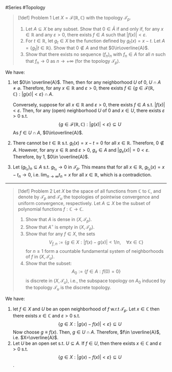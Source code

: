 #Series #Topology 

> [!def] Problem 1
> Let $X=\mathcal{F}(\mathbb{R},\mathbb{C})$ with the topology $\mathcal{T}_{p}$.
> 1. Let $A\subseteq X$ be any subset. Show that $0\in \bar{A}$ if and only if, for any $x\in \mathbb{R}$ and any $\varepsilon>0$, there exists $f\in A$ such that $\left| f(x) \right|<\varepsilon$.
> 2. For $t\in \mathbb{R}$, let $g_{t}\in X$ be the function defined by $g_{t}(x)=x-t$. Let $A=\{ g_{t}|t\in \mathbb{R} \}$. Show that $0\notin A$ and that $0\in\overline{A}$.
> 3. Show that there exists no sequence $(f_{n})_{n}$ with $f_{n}\in A$ for all $n$ such that $f_{n}\to 0$ as $n\to +\infty$ (for the topology $\mathcal{T}_{p}$).

We have: 
1. let $0\in \overline{A}$. Then, then for any neighborhood $U$ of $0$, $U\cap A\neq \varnothing$. Therefore, for any $x\in \mathbb{R}$ and $\varepsilon>0$, there exists $f\in \{ g\in \mathcal{F}(\mathbb{R},\mathbb{C}):\left| g(x) \right|<\varepsilon \}\cap A$. 
   
   Conversely, suppose for all $x\in \mathbb{R}$ and $\varepsilon>0$, there exists $f\in A$ s.t. $\left| f(x) \right|<\varepsilon$. Then, for any (open) neighborhood $U$ of $0$ and $x\in U$, there exists $\varepsilon>0$ s.t. $$\{ g\in \mathcal{F}(\mathbb{R},\mathbb{C}):\left| g(x) \right| <\varepsilon \}\subseteq U$$As $f\in U\cap A$, $0\in\overline{A}$.
2. There cannot be $t\in \mathbb{R}$ s.t. $g_{t}(x)=x-t=0$ for all $x\in \mathbb{R}$. Therefore, $0\notin A$. However, for any $x\in \mathbb{R}$ and $\varepsilon>0$, $g_{x}\in A$ and $\left| g_{x}(x) \right|=0<\varepsilon$. Therefore, by 1, $0\in \overline{A}$.
3. Let $(g_{t_{n}})_{n}\subseteq A$ s.t. $g_{t_{n}}\to{0}$ in $\mathcal{T}_{p}$. This means that for all $x\in \mathbb{R}$, $g_{t_{n}}(x)=x-t_{n}\to 0$, i.e. $\lim_{ n \to \infty }t_{n}=x$ for all $x\in \mathbb{R}$, which is a contradiction.
---
> [!def] Problem 2
> Let $X$ be the space of all functions from $\mathbb{C}$ to $\mathbb{C}$, and denote by $\mathcal{T}_{p}$ and $\mathcal{T}_{u}$ the topologies of pointwise convergence and uniform convergence, respectively. Let $A\subseteq X$ be the subset of polynomial functions $f:\mathbb{C}\to \mathbb{C}$.
> 1. Show that $A$ is dense in $(X,\mathcal{T}_{p})$.
> 2. Show that $A^\circ$ is empty in $(X,\mathcal{T}_{p})$.
> 3. Show that for any $f\in X$, the sets $$V_{f,n}:=\{ g\in X:\left| f(x)-g(x) \right| <1/n,\quad \forall x\in \mathbb{C} \}$$for $n\geq 1$ form a countable fundamental system of neighborhoods of $f$ in $(X,\mathcal{T}_{u})$.
> 4. Show that the subset: $$A_{0}:=\{ f\in A:f(0)=0 \}$$is discrete in $(X,\mathcal{T}_{u})$, i.e., the subspace topology on $A_{0}$ induced by the topology $\mathcal{T}_{u}$ is the discrete topology.

We have:
1. let $f\in X$ and $U$ be an open neighborhood of $f$ w.r.t $\mathcal{T}_{p}$. Let $x\in \mathbb{C}$ then there exists $x\in \mathbb{C}$ and $\varepsilon>0$ s.t. $$\{ g\in X :\left| g(x)-f(x) \right| <\varepsilon\}\subseteq U$$Now choose $g\equiv f(x)$. Then, $g\in U\cap A$. Therefore, $f\in \overline{A}$, i.e. $X=\overline{A}$.
2. Let $U$ be an open set s.t. $U\subseteq A$. If $f\in U$, then there exists $x\in \mathbb{C}$ and $\varepsilon>0$ s.t. $$\{ g\in X:\left| g(x)-f(x) \right|<\varepsilon \}\subseteq U$$.